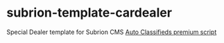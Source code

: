 # subrion-template-cardealer
Special Dealer template for Subrion CMS [Auto Classifieds premium script](http://www.subrion.com/product/autos.html)
